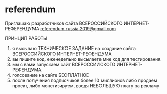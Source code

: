# referendum
Приглашаю разработчиков сайта ВСЕРОССИЙСКОГО ИНТЕРНЕТ-РЕФЕРЕНДУМА
referendum.russia.2019@gmail.com

ПРИНЦИП РАБОТЫ
1. я высылаю ТЕХНИЧЕСКОЕ ЗАДАНИЕ на создание сайта ВСЕРОССИЙСКОГО ИНТЕРНЕТ-РЕФЕНДУМА
2. вы пишите код. еженедельно высылаете мне код для тестирования.
3. мы с вами запускаем сайт ВСЕРОССИЙСКОГО ИНТЕРНЕТ-РЕФЕНДУМА.
4. голсование на сайте БЕСПЛАТНОЕ
5. после получения подписчиков более 10 миллионов либо продаем проект, либо монетизируем, вводя НЕБОЛЬШУЮ плату за рекламу

